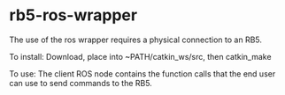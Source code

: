 # rb5-ros-wrapper

The use of the ros wrapper requires a physical connection to an RB5.

To install:
Download, place into ~PATH/catkin_ws/src, then catkin_make

To use:
The client ROS node contains the function calls that the end user can use to send commands to the RB5.

